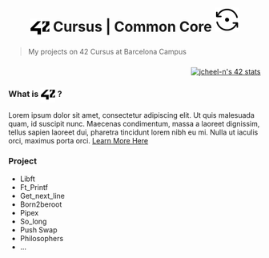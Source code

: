 <!--HEADER-->
<h1 align="center">
 <picture>
  <source media="(prefers-color-scheme: dark)" srcset="https://raw.githubusercontent.com/josephcheel/42-Cursus/main/resources/42_Logo_White.svg">
  <img alt="42" width=40 align="center" src="https://raw.githubusercontent.com/josephcheel/42-Cursus/main/resources/42_Logo.svg">
 </picture>
 Cursus | 
Common Core
<img src="resources/InProgress.svg">

</h1>
<!--FINISH HEADER-->


<!--![Common_core](/resources/common_core.png)-->
<!--<center><img src="/resources/common_core_black.png" width="600"  height= auto/></center>-->

> My projects on 42 Cursus at Barcelona Campus 

###

<div align="right">
<a href="https://github.com/JaeSeoKim/badge42"><img width=500 src="https://badge42.vercel.app/api/v2/clfo781th000608l4lo1z8jb2/stats?cursusId=21&coalitionId=205" alt="jcheel-n's 42 stats" /></a>
</div>

<h3>
What is 
 <picture>
  <source media="(prefers-color-scheme: dark)" srcset="https://raw.githubusercontent.com/josephcheel/42-Cursus/main/resources/42_Logo_White.svg">
  <img alt="42" width=30 align="center" src="https://raw.githubusercontent.com/josephcheel/42-Cursus/main/resources/42_Logo.svg">
 </picture>
 ?
</h3>
Lorem ipsum dolor sit amet, consectetur adipiscing elit. Ut quis malesuada quam, id suscipit nunc. Maecenas condimentum, massa a laoreet dignissim, tellus sapien laoreet dui, pharetra tincidunt lorem nibh eu mi. Nulla ut iaculis orci, maximus porta orci.
<a href="https://42.fr/en/the-program/innovative-learning/">Learn More Here</a>

### Project
* Libft
* Ft_Printf
* Get_next_line
* Born2beroot
* Pipex
* So_long
* Push Swap
* Philosophers
* ...

